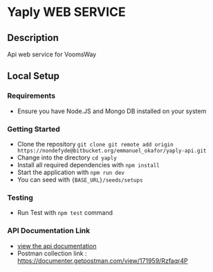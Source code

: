 # Yaply WEB SERVICE

## Description
Api web service for VoomsWay

## Local Setup

### Requirements

- Ensure you have Node.JS and Mongo DB installed on your system


### Getting Started
- Clone the repository `git clone git remote add origin https://nondefyde@bitbucket.org/emmanuel_okafor/yaply-api.git`
- Change into the directory `cd yaply`
- Install all required dependencies with `npm install`
- Start the application with `npm run dev`
- You can seed with `{BASE_URL}/seeds/setups` 

### Testing
- Run Test with `npm test` command

### API Documentation Link
- [view the api documentation](https://documenter.getpostman.com/view/171959/Rzfaqr4P)
- Postman collection link : https://documenter.getpostman.com/view/171959/Rzfaqr4P
